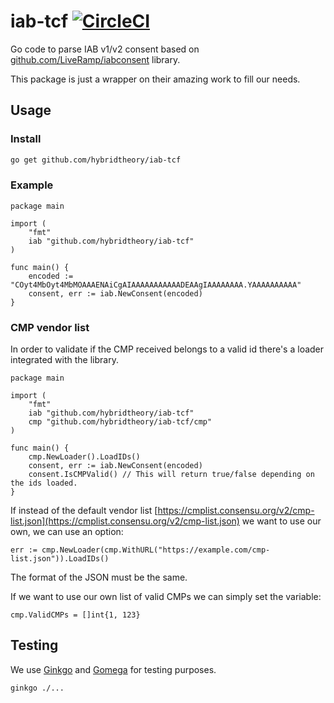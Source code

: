 # iab-tcf [![CircleCI](https://circleci.com/gh/hybridtheory/iab-tcf.svg?style=svg)](https://circleci.com/gh/hybridtheory/iab-tcf)

Go code to parse IAB v1/v2 consent based on [github.com/LiveRamp/iabconsent](github.com/LiveRamp/iabconsent)
library.

This package is just a wrapper on their amazing work to fill our needs.

## Usage

### Install

```bash
go get github.com/hybridtheory/iab-tcf
```

### Example

```golang
package main

import (
    "fmt"
    iab "github.com/hybridtheory/iab-tcf"
)

func main() {
    encoded := "COyt4MbOyt4MbMOAAAENAiCgAIAAAAAAAAAAADEAAgIAAAAAAAA.YAAAAAAAAAA"
    consent, err := iab.NewConsent(encoded)
}
```

### CMP vendor list

In order to validate if the CMP received belongs to a valid id there's a loader integrated
with the library.

```golang
package main

import (
    "fmt"
    iab "github.com/hybridtheory/iab-tcf"
    cmp "github.com/hybridtheory/iab-tcf/cmp"
)

func main() {
    cmp.NewLoader().LoadIDs()
    consent, err := iab.NewConsent(encoded)
    consent.IsCMPValid() // This will return true/false depending on the ids loaded.
}
```

If instead of the default vendor list [https://cmplist.consensu.org/v2/cmp-list.json](https://cmplist.consensu.org/v2/cmp-list.json)
we want to use our own, we can use an option:

```golang
err := cmp.NewLoader(cmp.WithURL("https://example.com/cmp-list.json")).LoadIDs()
```

The format of the JSON must be the same.

If we want to use our own list of valid CMPs we can simply set the variable:

```golang
cmp.ValidCMPs = []int{1, 123}
```

## Testing

We use [Ginkgo](https://onsi.github.io/ginkgo/) and [Gomega](https://onsi.github.io/gomega/)
for testing purposes.

```bash
ginkgo ./...
```
